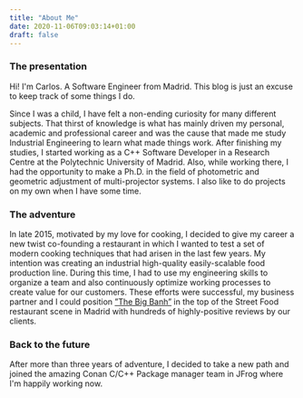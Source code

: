 ```yaml
---
title: "About Me"
date: 2020-11-06T09:03:14+01:00
draft: false
---
```


### The presentation

Hi! I'm Carlos. A Software Engineer from Madrid. This blog is just an excuse to keep track of some
things I do.

Since I was a child, I have felt a non-ending curiosity for many different subjects. That thirst of
knowledge is what has mainly driven my personal, academic and professional career and was the cause
that made me study Industrial Engineering to learn what made things work. After finishing my studies,
I started working as a C++ Software Developer in a Research Centre at the Polytechnic University of
Madrid. Also, while working there, I had the opportunity to make a Ph.D. in the field of photometric
and geometric adjustment of multi-projector systems. I also like to do projects on my own when I have
some time.


### The adventure

In late 2015, motivated by my love for cooking, I decided to give my career a new twist co-founding
a restaurant in which I wanted to test a set of modern cooking techniques that had arisen in the last
few years. My intention was creating an industrial high-quality easily-scalable food production line.
During this time, I had to use my engineering skills to organize a team and also continuously optimize
working processes to create value for our customers. These efforts were successful, my business partner and I could position [”The Big Banh”](http://www.thebigbanh.com/) in the top of the Street Food restaurant scene in Madrid with hundreds of highly-positive reviews by our clients.

### Back to the future

After more than three years of adventure, I decided to take a new path and joined the amazing Conan C/C++
Package manager team in JFrog where I'm happily working now.